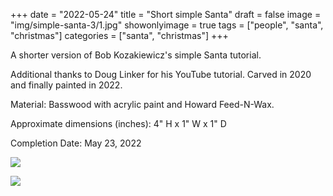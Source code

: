 +++
date = "2022-05-24"
title = "Short simple Santa"
draft = false
image = "img/simple-santa-3/1.jpg"
showonlyimage = true
tags = ["people", "santa", "christmas"]
categories = ["santa", "christmas"]
+++

A shorter version of Bob Kozakiewicz's simple Santa tutorial.

<!--more-->
Additional thanks to Doug Linker for his YouTube tutorial.
Carved in 2020 and finally painted in 2022.


Material: Basswood with acrylic paint and Howard Feed-N-Wax.

Approximate dimensions (inches): 4" H x 1" W x 1" D

Completion Date: May 23, 2022

![](../../img/simple-santa-3/1.jpg)

![](../../img/simple-santa-3/animation.gif)
